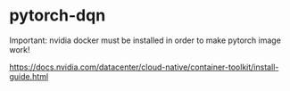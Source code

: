 # pytorch-dqn

Important: nvidia docker must be installed in order to make pytorch image work!

https://docs.nvidia.com/datacenter/cloud-native/container-toolkit/install-guide.html

